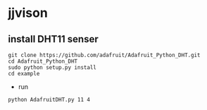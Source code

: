 # jjvison

##  install DHT11 senser
```
git clone https://github.com/adafruit/Adafruit_Python_DHT.git
cd Adafruit_Python_DHT
sudo python setup.py install
cd example
```
  - run
  ```
  python AdafruitDHT.py 11 4
  ```

